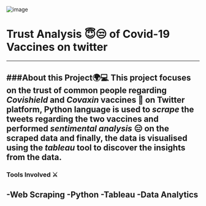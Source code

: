 ![image](https://github.com/Vara-Prasad-Repakula/Trust_Analysis_of_Covid-19_on_twitter/assets/145162430/6099659e-dac6-46c7-853a-f3b4f4511135)

# Trust Analysis 😇😒 of Covid-19 Vaccines on twitter
---
###About this Project🌍💻
This project focuses on the trust of common people regarding ***Covishield*** and ***Covaxin*** vaccines 💉 on Twitter platform, Python language is used to *scrape* the tweets regarding the two vaccines and performed ***sentimental analysis*** 😑 on the scraped data and finally, the data is visualised using the *tableau* tool to discover the insights from the data.
---
### Tools Involved ⚔️
-Web Scraping
-Python
-Tableau
-Data Analytics
---
